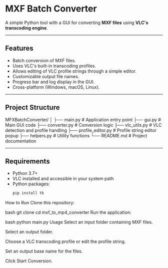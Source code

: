 # MXF Batch Converter

A simple Python tool with a GUI for converting **MXF files** using **VLC's transcoding engine**.

---

## Features
- Batch conversion of MXF files.
- Uses VLC's built-in transcoding profiles.
- Allows editing of VLC profile strings through a simple editor.
- Customizable output file names.
- Progress bar and log display in the GUI.
- Cross-platform (Windows, macOS, Linux).

---

## Project Structure
MFXBatchConverter/
│
├── main.py # Application entry point
├── gui.py # Main GUI code
├── converter.py # Conversion logic
├── vlc_utils.py # VLC detection and profile handling
├── profile_editor.py # Profile string editor popup
├── helpers.py # Utility functions
└── README.md # Project documentation

---

## Requirements
- Python 3.7+
- VLC installed and accessible in your system path
- Python packages:
  ```bash
  pip install tk
How to Run
Clone this repository:

bash
git clone <your-repo-url>
cd mxf_to_mp4_converter
Run the application:

bash
python main.py
Usage
Select an input folder containing MXF files.

Select an output folder.

Choose a VLC transcoding profile or edit the profile string.

Set an output base name for the files.

Click Start Conversion.

